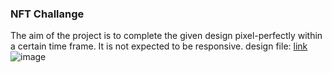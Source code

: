 ### NFT Challange
The aim of the project is to complete the given design pixel-perfectly within a certain time frame. It is not expected to be responsive.
design file: [link](https://www.figma.com/file/pdfgTnpgYy5NiDR83BYOA2/Frontend-Central---Website-NFT-Marketplace?type=design&node-id=0-1&mode=design)
![image](https://github.com/dukeofsoftware/nft-challange/assets/89215036/64d642f0-a1f9-45e0-a2f4-b18920da91f2)
